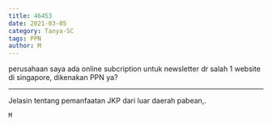 ```yaml
---
title: 46453
date: 2021-03-05
category: Tanya-SC
tags: PPN
author: M
---
```


perusahaan saya ada online subcription untuk newsletter dr salah 1 website di singapore, dikenakan PPN ya?

---

Jelasin tentang pemanfaatan JKP dari luar daerah pabean,.

`M`
